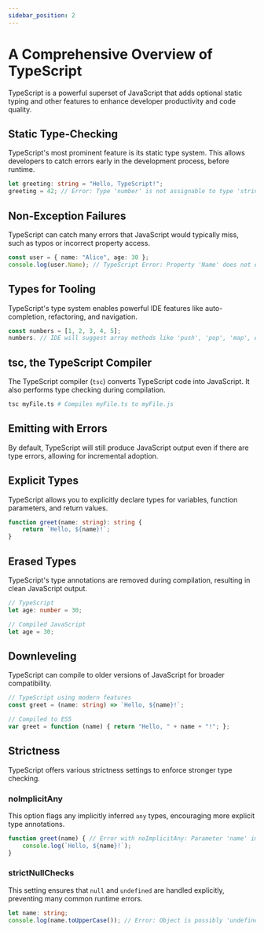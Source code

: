 ```yaml
---
sidebar_position: 2
---
```


# A Comprehensive Overview of TypeScript

TypeScript is a powerful superset of JavaScript that adds optional static typing and other features to enhance developer productivity and code quality. 

## Static Type-Checking

TypeScript's most prominent feature is its static type system. This allows developers to catch errors early in the development process, before runtime.

```typescript
let greeting: string = "Hello, TypeScript!";
greeting = 42; // Error: Type 'number' is not assignable to type 'string'
```

## Non-Exception Failures

TypeScript can catch many errors that JavaScript would typically miss, such as typos or incorrect property access.

```typescript
const user = { name: "Alice", age: 30 };
console.log(user.Name); // TypeScript Error: Property 'Name' does not exist on type '{ name: string; age: number; }'.
```

## Types for Tooling

TypeScript's type system enables powerful IDE features like auto-completion, refactoring, and navigation.

```typescript
const numbers = [1, 2, 3, 4, 5];
numbers. // IDE will suggest array methods like 'push', 'pop', 'map', etc.
```

## tsc, the TypeScript Compiler

The TypeScript compiler (`tsc`) converts TypeScript code into JavaScript. It also performs type checking during compilation.

```bash
tsc myFile.ts # Compiles myFile.ts to myFile.js
```

## Emitting with Errors

By default, TypeScript will still produce JavaScript output even if there are type errors, allowing for incremental adoption.

## Explicit Types

TypeScript allows you to explicitly declare types for variables, function parameters, and return values.

```typescript
function greet(name: string): string {
    return `Hello, ${name}!`;
}
```

## Erased Types

TypeScript's type annotations are removed during compilation, resulting in clean JavaScript output.

```typescript
// TypeScript
let age: number = 30;

// Compiled JavaScript
let age = 30;
```

## Downleveling

TypeScript can compile to older versions of JavaScript for broader compatibility.

```typescript
// TypeScript using modern features
const greet = (name: string) => `Hello, ${name}!`;

// Compiled to ES5
var greet = function (name) { return "Hello, " + name + "!"; };
```

## Strictness

TypeScript offers various strictness settings to enforce stronger type checking.

### noImplicitAny

This option flags any implicitly inferred `any` types, encouraging more explicit type annotations.

```typescript
function greet(name) { // Error with noImplicitAny: Parameter 'name' implicitly has an 'any' type.
    console.log(`Hello, ${name}!`);
}
```

### strictNullChecks

This setting ensures that `null` and `undefined` are handled explicitly, preventing many common runtime errors.

```typescript
let name: string;
console.log(name.toUpperCase()); // Error: Object is possibly 'undefined'.
```
